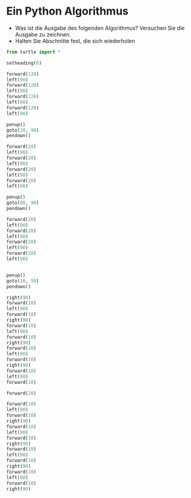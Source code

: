 # Ein Python Algorithmus

- Was ist die Ausgabe des folgenden Algorithmus? Versuchen Sie die Ausgabe zu zeichnen.
- Halten Sie Abschnitte fest, die sich wiederholen


```py live_py
from turtle import *

setheading(0)

forward(120)
left(90)
forward(120)
left(90)
forward(120)
left(90)
forward(120)
left(90)

penup()
goto(20, 90)
pendown()

forward(20)
left(90)
forward(20)
left(90)
forward(20)
left(90)
forward(20)
left(90)

penup()
goto(80, 90)
pendown()

forward(20)
left(90)
forward(20)
left(90)
forward(20)
left(90)
forward(20)
left(90)


penup()
goto(10, 50)
pendown()

right(90)
forward(10)
left(90)
forward(10)
right(90)
forward(10)
left(90)
forward(10)
right(90)
forward(10)
left(90)
forward(10)
right(90)
forward(10)
left(90)
forward(10)

forward(20)

forward(10)
left(90)
forward(10)
right(90)
forward(10)
left(90)
forward(10)
right(90)
forward(10)
left(90)
forward(10)
right(90)
forward(10)
left(90)
forward(10)
right(90)
```